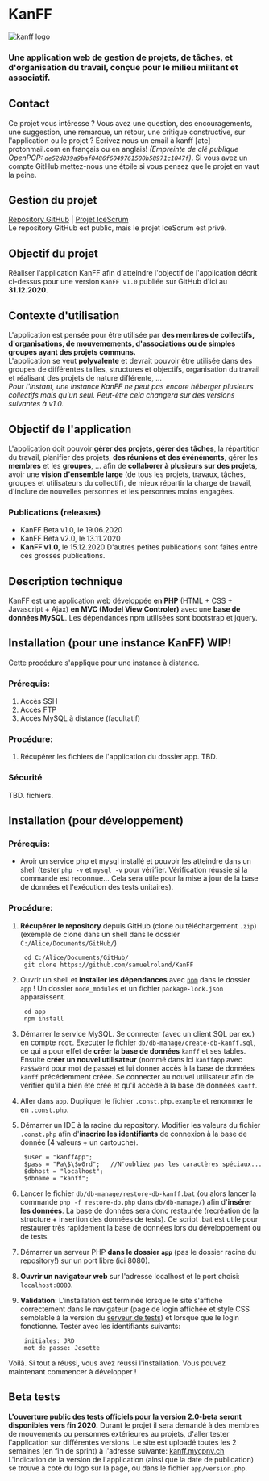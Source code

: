 # KanFF

![kanff logo](https://raw.githubusercontent.com/samuelroland/KanFF/master/app/view/medias/logos/KanFF_Logo_background.svg)


### Une application web de gestion de projets, de tâches, et d'organisation du travail, conçue pour le milieu militant et associatif.

## Contact
Ce projet vous intéresse ? Vous avez une question, des encouragements, une suggestion, une remarque, un retour, une critique constructive, sur l'application ou le projet ? Ecrivez nous un email à kanff [ate] protonmail.com en français ou en anglais! *(Empreinte de clé publique OpenPGP: `de52d839a9baf0486f6049761500b58971c1047f`)*. Si vous avez un compte GitHub mettez-nous une étoile si vous pensez que le projet en vaut la peine.

## Gestion du projet
[Repository GitHub](https://github.com/samuelroland/KanFF) | [Projet IceScrum](https://cloud.icescrum.com/p/PWB2AGDC)  
Le repository GitHub est public, mais le projet IceScrum est privé.

## Objectif du projet
Réaliser l'application KanFF afin d'atteindre l'objectif de l'application décrit ci-dessus pour une version `KanFF v1.0` publiée sur GitHub d'ici au **31.12.2020**.

## Contexte d'utilisation
L'application est pensée pour être utilisée par **des membres de collectifs, d'organisations, de mouvemements, d'associations ou de simples groupes ayant des projets communs.**  
L'application se veut **polyvalente** et devrait pouvoir être utilisée dans des groupes de différentes tailles, structures et objectifs, organisation du travail et réalisant des projets de nature différente, ...  
*Pour l'instant, une instance KanFF ne peut pas encore héberger plusieurs collectifs mais qu'un seul. Peut-être cela changera sur des versions suivantes à v1.0.*

## Objectif de l'application
L'application doit pouvoir **gérer des projets, gérer des tâches**, la répartition du travail, planifier des projets, **des réunions et des événéments**, gérer les **membres** et les **groupes**, ... afin de **collaborer à plusieurs sur des projets**, avoir une **vision d'ensemble large** (de tous les projets, travaux, tâches, groupes et utilisateurs du collectif), de mieux répartir la charge de travail, d'inclure de nouvelles personnes et les personnes moins engagées.

### Publications (releases)
- KanFF Beta v1.0, le 19.06.2020
- KanFF Beta v2.0, le 13.11.2020
- **KanFF v1.0**, le 15.12.2020
D'autres petites publications sont faites entre ces grosses publications.

## Description technique
KanFF est une application web développée **en PHP** (HTML + CSS + Javascript + Ajax) **en MVC (Model View Controler)** avec une **base de données MySQL**. Les dépendances npm utilisées sont bootstrap et jquery.

## Installation (pour une instance KanFF) WIP!
Cette procédure s'applique pour une instance à distance.
### Prérequis:
1. Accès SSH
1. Accès FTP
1. Accès MySQL à distance (facultatif)

### Procédure:
1. Récupérer les fichiers de l'application du dossier app.
TBD.

### Sécurité
TBD. fichiers.

## Installation (pour développement)
### Prérequis:
- Avoir un service php et mysql installé et pouvoir les atteindre dans un shell (tester `php -v` et `mysql -v` pour vérifier. Vérification réussie si la commande est reconnue... Cela sera utile pour la mise à jour de la base de données et l'exécution des tests unitaires).

### Procédure:

1. **Récupérer le repository** depuis GitHub (clone ou téléchargement `.zip`) (exemple de clone dans un shell dans le dossier `C:/Alice/Documents/GitHub/`)
        
        cd C:/Alice/Documents/GitHub/
        git clone https://github.com/samuelroland/KanFF


1. Ouvrir un shell et **installer les dépendances** avec [`npm`](https://www.npmjs.com/get-npm) dans le dossier `app` ! Un dossier `node_modules` et un fichier `package-lock.json` apparaissent.

        cd app
        npm install

1. Démarrer le service MySQL. Se connecter (avec un client SQL par ex.) en compte `root`. Executer le fichier `db/db-manage/create-db-kanff.sql`, ce qui a pour effet de **créer la base de données** `kanff` et ses tables. Ensuite **créer un nouvel utilisateur** (nommé dans ici `kanffApp` avec `Pa$$w0rd` pour mot de passe) et lui donner accès à la base de données `kanff` précédemment créée. Se connecter au nouvel utilisateur afin de vérifier qu'il a bien été créé et qu'il accède à la base de données `kanff`.
1. Aller dans `app`. Dupliquer le fichier `.const.php.example` et renommer le en `.const.php`.
1. Démarrer un IDE à la racine du repository. Modifier les valeurs du fichier `.const.php` afin d'**inscrire les identifiants** de connexion à la base de donnée (4 valeurs + un cartouche).

        $user = "kanffApp";
        $pass = "Pa\$\$w0rd";   //N'oubliez pas les caractères spéciaux...
        $dbhost = "localhost";
        $dbname = "kanff";

1. Lancer le fichier `db/db-manage/restore-db-kanff.bat` (ou alors lancer la commande `php -f restore-db.php` dans `db/db-manage/`) afin d'**insérer les données**. La base de données sera donc restaurée (recréation de la structure + insertion des données de tests). Ce script .bat est utile pour restaurer très rapidement la base de données lors du développement ou de tests.
1. Démarrer un serveur PHP **dans le dossier `app`** (pas le dossier racine du repository!) sur un port libre (ici 8080).
1. **Ouvrir un navigateur web** sur l'adresse localhost et le port choisi: `localhost:8080`.
1. **Validation**: L'installation est terminée lorsque le site s'affiche correctement dans le navigateur (page de login affichée et style CSS semblable à la version du [serveur de tests](https://kanff.mycpnv.ch)) et lorsque que le login fonctionne. Tester avec les identifiants suivants:
        
        initiales: JRD
        mot de passe: Josette

Voilà. Si tout a réussi, vous avez réussi l'installation. Vous pouvez maintenant commencer à développer !


## Beta tests
**L'ouverture public des tests officiels pour la version 2.0-beta seront disponibles vers fin 2020.**
Durant le projet il sera demandé à des membres de mouvements ou personnes extérieures au projets, d'aller tester l'application sur différentes versions.
Le site est uploadé toutes les 2 semaines (en fin de sprint) à l'adresse suivante: [kanff.mycpnv.ch](https://kanff.mycpnv.ch)
L'indication de la version de l'application (ainsi que la date de publication) se trouve à coté du logo sur la page, ou dans le fichier `app/version.php`.